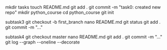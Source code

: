 mkdir tasks
touch README.md
git add .
git commit -m "task0: created new repo"
mkdir python_course
cd python_course
git init

subtask3
git checkout -b first_branch
nano README.md
git status
git add .
git commit -m "..."

subtask4
git checkout master
nano README.md
git add .
git commit -m "..."
git log --graph --oneline --decorate

